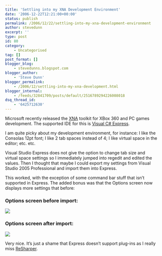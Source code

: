 ```yaml
---
title: 'Settling into my XNA Development Environment'
date: '2006-12-22T12:21:00+00:00'
status: publish
permalink: /2006/12/22/settling-into-my-xna-development-environment
author: stevedunn
excerpt: ''
type: post
id: 80
category:
    - Uncategorised
tag: []
post_format: []
blogger_blog:
    - stevedunns.blogspot.com
blogger_author:
    - 'Steve Dunn'
blogger_permalink:
    - /2006/12/settling-into-my-xna-development.html
blogger_internal:
    - /feeds/32841709/posts/default/2516789294226008018
dsq_thread_id:
    - '6425712630'
---
```

Microsoft recently released the [XNA](http://msdn.com/xna "MSDN XNA Site") toolkit for XBox 360 and PC games development. The supported IDE for this is [Visual C# Express](http://msdn.microsoft.com/vstudio/express/visualcsharp/ "Visual C# Express").

I am quite picky about my development environment, for instance: I like the Consolas 12pt font; I like 2 tab spaces instead of 4; I like virtual space in the editor; etc. etc.

Visual Studio Express does not give the option to change tab size and virtual space settings so I immediately jumped into regedit and edited the values. Then I thought that maybe I could export my settings from Visual Studio 2005 Professional and import them into Express.

This worked, with the exception of some command bar stuff that isn’t supported in Express. The added bonus was that the Options screen now displays more settings that before:

### Options screen before import:

[![](http://stevedunns.googlepages.com/VsExpressSettingsBefore.jpg)](http://stevedunns.googlepages.com/VsExpressSettingsBefore.jpg)

### Options screen after import:

[![](http://stevedunns.googlepages.com/VsExpressSettingsAfter.jpg)](http://stevedunns.googlepages.com/VsExpressSettingsAfter.jpg)

Very nice. It’s just a shame that Express doesn’t support plug-ins as I really miss [ReSharper](http://stevedunns.blogspot.com/2006/12/resharper-25-released.html "ReSharper 2.5 Released").